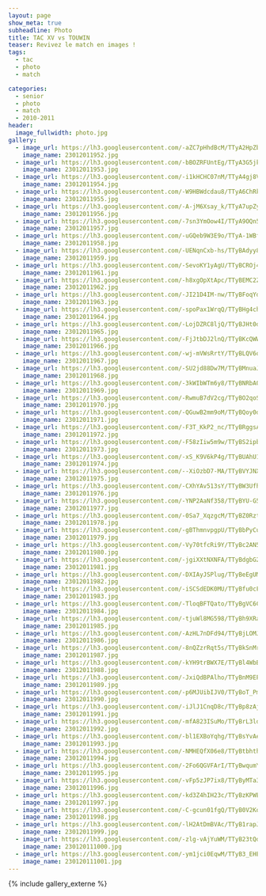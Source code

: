 ```yaml
---
layout: page
show_meta: true
subheadline: Photo
title: TAC XV vs TOUWIN
teaser: Revivez le match en images !
tags:
  - tac
  - photo
  - match

categories:
  - senior
  - photo
  - match
  - 2010-2011
header:
  image_fullwidth: photo.jpg
gallery:
  - image_url: https://lh3.googleusercontent.com/-aZC7pHhdBcM/TTyA2HpZblI/AAAAAAAABOw/RrpPOidBxb0jce1F4UTiGo3NiJXB-xdmwCHM
    image_name: 23012011952.jpg
  - image_url: https://lh3.googleusercontent.com/-bBOZRFUntEg/TTyA3G5jk_I/AAAAAAAABOw/wIJOFfuhqJkSkT_i5SGy2zornGr5435NACHM
    image_name: 23012011953.jpg
  - image_url: https://lh3.googleusercontent.com/-i1kHCHC07nM/TTyA4gj8VQI/AAAAAAAABOw/rVAVpQT7x2QECtHV_0smrqGkStwR8SOFgCHM
    image_name: 23012011954.jpg
  - image_url: https://lh3.googleusercontent.com/-W9HBWdcdau8/TTyA6ChRkCI/AAAAAAAABOw/X5aU3JX6y8wqGGtobnidhCg86b3-zRoyQCHM
    image_name: 23012011955.jpg
  - image_url: https://lh3.googleusercontent.com/-A-jM6Xsay_k/TTyA7upZyHI/AAAAAAAABOw/apg70XZb4O0fFUjZasoCGoNXOGajCFX6wCHM
    image_name: 23012011956.jpg
  - image_url: https://lh3.googleusercontent.com/-7sn3YmOow4I/TTyA9OQn5GI/AAAAAAAABOw/oR5PUSZBhKA50eTlyqO-CKUNIeLbgWKywCHM
    image_name: 23012011957.jpg
  - image_url: https://lh3.googleusercontent.com/-uGQeb9W3E9o/TTyA-1WBfsI/AAAAAAAABOw/I4-TQBbrgQEXvh_Oxlk0ReEHob4qa7vSACHM
    image_name: 23012011958.jpg
  - image_url: https://lh3.googleusercontent.com/-UENqnCxb-hs/TTyBAdyy83I/AAAAAAAABOw/Uf3Jw-HCF4o8O52rKolAHAuVBLlEv6WNwCHM
    image_name: 23012011959.jpg
  - image_url: https://lh3.googleusercontent.com/-SevoKY1yAgU/TTyBCROj4II/AAAAAAAABOw/IyOu10-PdmIMosBPFZ4v6BjN4Mpg5kBcQCHM
    image_name: 23012011961.jpg
  - image_url: https://lh3.googleusercontent.com/-h8xgOpXtApc/TTyBEMC2ZcI/AAAAAAAABOw/ICx1zbyvzg8twBvIC_iKjpshdvkXL6BAQCHM
    image_name: 23012011962.jpg
  - image_url: https://lh3.googleusercontent.com/-JI21D4IM-nw/TTyBFoqYdEI/AAAAAAAABOw/_Ro-16hpmksUKxsvtf6M_SFJ4mBtsflfACHM
    image_name: 23012011963.jpg
  - image_url: https://lh3.googleusercontent.com/-spoPax1WrqQ/TTyBHg4chUI/AAAAAAAABOw/iQQkooIolaYl_wLVngueCejx4wk-aaVRACHM
    image_name: 23012011964.jpg
  - image_url: https://lh3.googleusercontent.com/-LojDZRC8ljQ/TTyBJHt0dKI/AAAAAAAABOw/bGNNdX26PlYDvFunU6zbLNNr5VaYYLtcACHM
    image_name: 23012011965.jpg
  - image_url: https://lh3.googleusercontent.com/-FjJtbDJ2lnQ/TTyBKcQWW1I/AAAAAAAABOw/kBmQvuYzsCQdTjrKad_rdrZCHJ1KV5tOQCHM
    image_name: 23012011966.jpg
  - image_url: https://lh3.googleusercontent.com/-wj-mVWsRrtY/TTyBLQV6obI/AAAAAAAABOw/sM2j8MDGWJYuzZolXCgtV4cjaCs9KS9qgCHM
    image_name: 23012011967.jpg
  - image_url: https://lh3.googleusercontent.com/-SU2jd88Dw7M/TTyBMnuaJKI/AAAAAAAABOw/BESpvjzUC5sP81SYdyW_ac7sHY7zB81TQCHM
    image_name: 23012011968.jpg
  - image_url: https://lh3.googleusercontent.com/-3kWIbWTm6y8/TTyBNRbA0VI/AAAAAAAABOw/0pI3gJ5WnM4TfZ65P84X0FTpDeJzc7JGwCHM
    image_name: 23012011969.jpg
  - image_url: https://lh3.googleusercontent.com/-RwmuB7dV2cg/TTyBO2qoSeI/AAAAAAAABOw/6ocUKeWxsFsBSgfh5yar7sjdELTQxK3tgCHM
    image_name: 23012011970.jpg
  - image_url: https://lh3.googleusercontent.com/-QGuwB2mm9oM/TTyBQoy0dHI/AAAAAAAABOw/51q8ihNFF6QgVJ0YmHZ0K5vXWyWjS4pJQCHM
    image_name: 23012011971.jpg
  - image_url: https://lh3.googleusercontent.com/-F3T_KkP2_nc/TTyBRggsA6I/AAAAAAAABOw/yDJ1ecDdKGIy8hmDZOAUtUnZGlgDB5QMwCHM
    image_name: 23012011972.jpg
  - image_url: https://lh3.googleusercontent.com/-F58zIiw5m9w/TTyBS2ipbrI/AAAAAAAABOw/Ut9hZqvWFFI3tJRwc9CP6519LmzzIVnKACHM
    image_name: 23012011973.jpg
  - image_url: https://lh3.googleusercontent.com/-xS_K9V6kP4g/TTyBUAhU1BI/AAAAAAAABOw/PPa4ORxce-gn_UkMAPMfRb2th6V0ZrsygCHM
    image_name: 23012011974.jpg
  - image_url: https://lh3.googleusercontent.com/--XiOzbD7-MA/TTyBVYJNXNI/AAAAAAAABOw/hfAfRRPjoGsEyQjsxTK3vC9tSIxFq4MYwCHM
    image_name: 23012011975.jpg
  - image_url: https://lh3.googleusercontent.com/-CXhYAv513sY/TTyBW3UfhZI/AAAAAAAABOw/jVNhQahkgAo504E8WyRQ7eQPV2CNuHCBwCHM
    image_name: 23012011976.jpg
  - image_url: https://lh3.googleusercontent.com/-YNP2AaNf358/TTyBYU-G5BI/AAAAAAAABOw/x2GwN0rVu3AmsdLyUCB9oS5_w-tIk7j6ACHM
    image_name: 23012011977.jpg
  - image_url: https://lh3.googleusercontent.com/-0Sa7_XqzgcM/TTyBZ0RztTI/AAAAAAAABOw/AyPVdWQRO3kx8G9TyKSPCddYE_BYCnb4wCHM
    image_name: 23012011978.jpg
  - image_url: https://lh3.googleusercontent.com/-gBThmnvpgpU/TTyBbPyCuKI/AAAAAAAABOw/UdrdiLmelbQ5F7A1dMuO2tkx5Yr_F0a2ACHM
    image_name: 23012011979.jpg
  - image_url: https://lh3.googleusercontent.com/-Vy70tfcRi9Y/TTyBc2AN58I/AAAAAAAABOw/-kS_g1M9cnII70JIMF40XaYmFNOkFdjxQCHM
    image_name: 23012011980.jpg
  - image_url: https://lh3.googleusercontent.com/-jgiXXtNXNFA/TTyBdgbG2HI/AAAAAAAABOw/HMTcFSDxsrAc5Z3b9lmDKrg6WOpxBy8EQCHM
    image_name: 23012011981.jpg
  - image_url: https://lh3.googleusercontent.com/-DXIAyJSPlug/TTyBeEgUMwI/AAAAAAAABOw/0nWJ3_y-3MEN-e1eZt1MW8eQckE6Un_bgCHM
    image_name: 23012011982.jpg
  - image_url: https://lh3.googleusercontent.com/-iSCSdEDK0MU/TTyBfu0cF3I/AAAAAAAABOw/pIdzftC4VhU9qEfw4Pgb99Ia2JMZiFU-wCHM
    image_name: 23012011983.jpg
  - image_url: https://lh3.googleusercontent.com/-TloqBFTQato/TTyBgVC6CEI/AAAAAAAABOw/kfujWwbFo3spiKGKDc_S3ZqDE96dTmq4wCHM
    image_name: 23012011984.jpg
  - image_url: https://lh3.googleusercontent.com/-tjuWl8MG598/TTyBh9XRanI/AAAAAAAABOw/XfWrHxlQsewprHghqCaFHBCoZ5SKJjr0gCHM
    image_name: 23012011985.jpg
  - image_url: https://lh3.googleusercontent.com/-AzHL7nDFd94/TTyBjLOMJUI/AAAAAAAABOw/nGBKWyBXn64L8O_160lJcAe-DtX0a5TbgCHM
    image_name: 23012011986.jpg
  - image_url: https://lh3.googleusercontent.com/-8nQZzrRqt5s/TTyBkSnMroI/AAAAAAAABOw/ddhgngLOFgkVpU6XUHhUiA5Ikrq96TkAgCHM
    image_name: 23012011987.jpg
  - image_url: https://lh3.googleusercontent.com/-kYH9trBWX7E/TTyBl4WbBeI/AAAAAAAABOw/q84w385fmGo8X-rvJzqZKLC9IBnc-R5KACHM
    image_name: 23012011988.jpg
  - image_url: https://lh3.googleusercontent.com/-JxiQdBPAlho/TTyBnM9EPGI/AAAAAAAABOw/Qvu_lC0JQ40AKZuAwweIFGgCgQ6x0ahIQCHM
    image_name: 23012011989.jpg
  - image_url: https://lh3.googleusercontent.com/-p6MJUibIJV0/TTyBoT_PmcI/AAAAAAAABOw/YIwfYdiOuRAIxKzIxTGXYhwLQ1WgWdkBACHM
    image_name: 23012011990.jpg
  - image_url: https://lh3.googleusercontent.com/-iJlJ1CnqD8c/TTyBp8zAj7I/AAAAAAAABOw/PgwikBRcsswbGQ9Gj4C5a9JMu3gl4OgTgCHM
    image_name: 23012011991.jpg
  - image_url: https://lh3.googleusercontent.com/-mfA823ISuMo/TTyBrL3ldBI/AAAAAAAABOw/Gg2yVn7EY7QPg2a3-WXCusZtN7fb87pfgCHM
    image_name: 23012011992.jpg
  - image_url: https://lh3.googleusercontent.com/-bl1EXBoYqhg/TTyBsYvAePI/AAAAAAAABOw/AjvTGdzSzmY2pOag6uzuHuSrdtbF7rQrQCHM
    image_name: 23012011993.jpg
  - image_url: https://lh3.googleusercontent.com/-NMHEQfX06e8/TTyBtbhthgI/AAAAAAAABOw/eP0hxLdD1EYVbFBGN05ZJzJyubM3E31NQCHM
    image_name: 23012011994.jpg
  - image_url: https://lh3.googleusercontent.com/-2Fo6QGVFArI/TTyBwqumYLI/AAAAAAAABOw/L6AbUUTx380KXk66dcnqgA9-XSlrpdyqwCHM
    image_name: 23012011995.jpg
  - image_url: https://lh3.googleusercontent.com/-vFp5zJP7ix8/TTyByMTa35I/AAAAAAAABOw/scxTFLbxDQccq6zqFnxwuNrcv_HWz5OIwCHM
    image_name: 23012011996.jpg
  - image_url: https://lh3.googleusercontent.com/-kd3Z4hIH23c/TTyBzKPWEnI/AAAAAAAABOw/4ksCAIJSytY3Yj1PoUFBUkX3_lzUSFYDwCHM
    image_name: 23012011997.jpg
  - image_url: https://lh3.googleusercontent.com/-C-gcun01fgQ/TTyB0V2KoQI/AAAAAAAABOw/YGplzVMoD4IkVhN39LxSCVAc4vl9zDFZQCHM
    image_name: 23012011998.jpg
  - image_url: https://lh3.googleusercontent.com/-lH2AtDmBVAc/TTyB1rapJmI/AAAAAAAABOw/xgPZJ_ga-1A9tYiStF4FpKILTINJutn3ACHM
    image_name: 23012011999.jpg
  - image_url: https://lh3.googleusercontent.com/-zlg-vAjYuWM/TTyB23tQdNI/AAAAAAAABOw/NRkxjACkvRkeAAKe4I8pnT_LdxhYM-2KQCHM
    image_name: 230120111000.jpg
  - image_url: https://lh3.googleusercontent.com/-ym1jci0EqwM/TTyB3_EHECI/AAAAAAAABOw/vbOZf2EXccs7cg7tyKI9Od-1DI5kPxEhQCHM
    image_name: 230120111001.jpg
---
```

{% include gallery_externe %}
